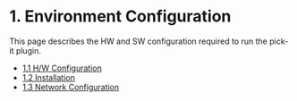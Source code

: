 ﻿# 1. Environment Configuration

This page describes the HW and SW configuration required to run the pick-it plugin.

- [1.1 H/W Configuration](./1-hw/README.md)
- [1.2 Installation](./2-sw_install/README.md)
- [1.3 Network Configuration](./3-network/README.md)